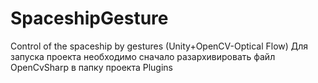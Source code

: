 # SpaceshipGesture
Сontrol of the spaceship by gestures (Unity+OpenCV-Optical Flow)
Для запуска проекта необходимо сначало разархивировать файл OpenCvSharp в папку проекта Plugins
